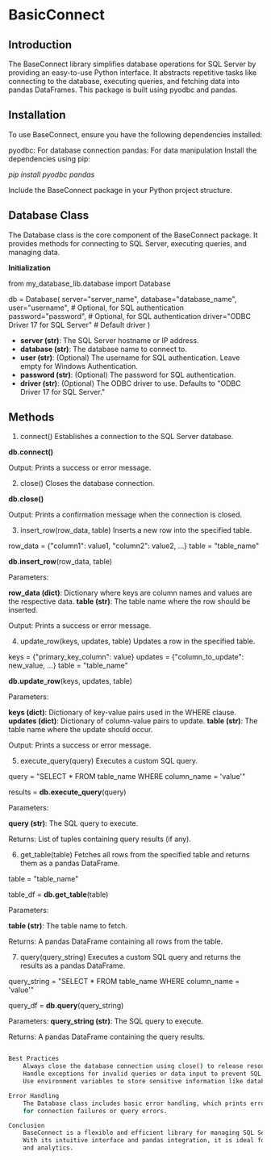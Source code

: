 # BasicConnect

## Introduction

The BaseConnect library simplifies database operations for SQL Server by providing an easy-to-use Python interface. 
It abstracts repetitive tasks like connecting to the database, executing queries, and fetching data into pandas 
DataFrames. This package is built using pyodbc and pandas.

## Installation

To use BaseConnect, ensure you have the following dependencies installed:

pyodbc: For database connection
pandas: For data manipulation
Install the dependencies using pip:

_pip install pyodbc pandas_

Include the BaseConnect package in your Python project structure.

## Database Class

The Database class is the core component of the BaseConnect package. 
It provides methods for connecting to SQL Server, executing queries, and managing data.

**Initialization**

from my_database_lib.database import Database

db = Database(
    server="server_name",
    database="database_name",
    user="username",                           # Optional, for SQL authentication
    password="password",                       # Optional, for SQL authentication
    driver="ODBC Driver 17 for SQL Server"     # Default driver
)

* **server (str)**: The SQL Server hostname or IP address.
* **database (str)**: The database name to connect to.
* **user (str)**: (Optional) The username for SQL authentication. Leave empty for Windows Authentication.
* **password (str)**: (Optional) The password for SQL authentication.
* **driver (str)**: (Optional) The ODBC driver to use. Defaults to "ODBC Driver 17 for SQL Server."

## Methods

1. connect()
Establishes a connection to the SQL Server database.

**db.connect()**

Output: Prints a success or error message.

2. close()
Closes the database connection.

**db.close()**

Output: Prints a confirmation message when the connection is closed.

3. insert_row(row_data, table)
Inserts a new row into the specified table.

row_data = {"column1": value1, "column2": value2, ...}
table = "table_name"

**db.insert_row**(row_data, table)

Parameters:

**row_data (dict)**: Dictionary where keys are column names and values are the respective data.
**table (str)**: The table name where the row should be inserted.

Output: Prints a success or error message.

4. update_row(keys, updates, table)
Updates a row in the specified table.

keys = {"primary_key_column": value}
updates = {"column_to_update": new_value, ...}
table = "table_name"

**db.update_row**(keys, updates, table)

Parameters:

**keys (dict)**: Dictionary of key-value pairs used in the WHERE clause.
**updates (dict)**: Dictionary of column-value pairs to update.
**table (str)**: The table name where the update should occur.

Output: Prints a success or error message.

5. execute_query(query)
Executes a custom SQL query.

query = "SELECT * FROM table_name WHERE column_name = 'value'"

results = **db.execute_query**(query)

Parameters:

**query (str)**: The SQL query to execute.

Returns:
List of tuples containing query results (if any).

6. get_table(table)
Fetches all rows from the specified table and returns them as a pandas DataFrame.

table = "table_name"

table_df = **db.get_table**(table)

Parameters:

**table (str)**: The table name to fetch.

Returns:
A pandas DataFrame containing all rows from the table.

7. query(query_string)
Executes a custom SQL query and returns the results as a pandas DataFrame.

query_string = "SELECT * FROM table_name WHERE column_name = 'value'"

query_df = **db.query**(query_string)

Parameters:
**query_string (str)**: The SQL query to execute.

Returns:
A pandas DataFrame containing the query results.

```bash

Best Practices
    Always close the database connection using close() to release resources.
    Handle exceptions for invalid queries or data input to prevent SQL injection.
    Use environment variables to store sensitive information like database credentials.

Error Handling
    The Database class includes basic error handling, which prints error messages 
    for connection failures or query errors.

Conclusion
    BaseConnect is a flexible and efficient library for managing SQL Server databases in Python. 
    With its intuitive interface and pandas integration, it is ideal for applications requiring data manipulation 
    and analytics.

